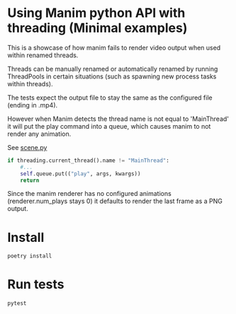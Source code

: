 # Using Manim python API with threading (Minimal examples)

This is a showcase of how manim fails to render video output when used within renamed threads.

Threads can be manually renamed or automatically renamed by running ThreadPools in certain situations (such as spawning new process tasks within threads).

The tests expect the output file to stay the same as the configured file (ending in .mp4).

However when Manim detects the thread name is not equal to 'MainThread' it will put the play command into a queue, which causes manim to not render any animation.


See [scene.py](https://github.com/ManimCommunity/manim/blob/92b01ebbc603565b8a91a996fb0165e0d8f002a6/manim/scene/scene.py#L1057)
```python
if threading.current_thread().name != "MainThread":
    #...
    self.queue.put(("play", args, kwargs))
    return
```

Since the manim renderer has no configured animations (renderer.num_plays stays 0) it defaults to render the last frame as a PNG output.


# Install
```bash
poetry install
```


# Run tests
```bash
pytest
```
